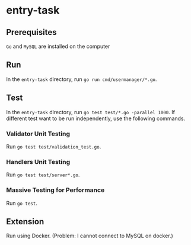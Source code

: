 # entry-task

## Prerequisites

`Go` and `MySQL` are installed on the computer

## Run

In the `entry-task` directory, run `go run cmd/usermanager/*.go`.

## Test

In the `entry-task` directory, run `go test test/*.go -parallel 1000`. If different test want to be run independently, use the following commands.

### Validator Unit Testing

Run `go test test/validation_test.go`.

### Handlers Unit Testing

Run `go test test/server*.go`.

### Massive Testing for Performance

Run `go test`. 

## Extension

Run using Docker. (Problem: I cannot connect to MySQL on docker.)
